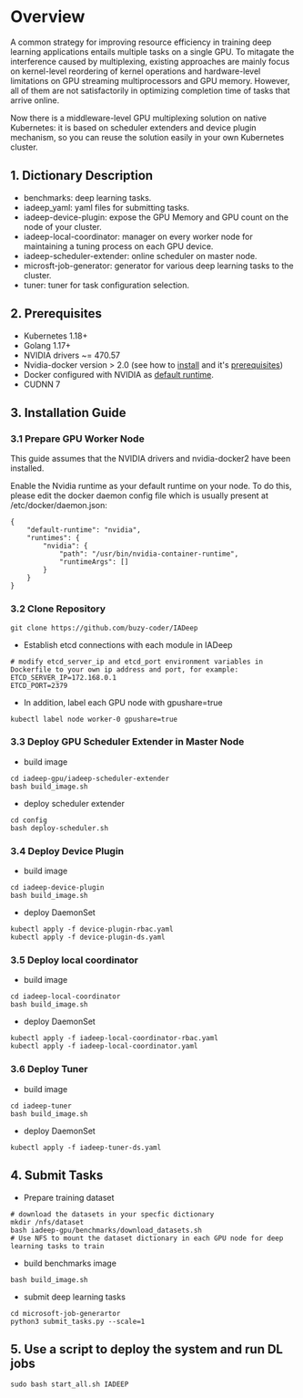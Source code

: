 # Overview
A common strategy for improving resource efficiency in training deep learning applications entails multiple tasks on a single GPU. To mitagate the interference caused by multiplexing, existing approaches are mainly focus on kernel-level reordering of kernel operations and hardware-level limitations on GPU streaming multiprocessors and GPU memory. However, all of them are not satisfactorily in optimizing completion time of tasks that arrive online.

Now there is a middleware-level GPU multiplexing solution on native Kubernetes: it is based on scheduler extenders and device plugin mechanism, so you can reuse the solution easily in your own Kubernetes cluster. 

## 1. Dictionary Description
- benchmarks: deep learning tasks.
- iadeep_yaml: yaml files for submitting tasks.
- iadeep-device-plugin: expose the GPU Memory and GPU count on the node of your cluster.
- iadeep-local-coordinator: manager on every worker node for maintaining a tuning process on each GPU device.
- iadeep-scheduler-extender: online scheduler on master node.
- microsft-job-generator: generator for various deep learning tasks to the cluster.
- tuner: tuner for task configuration selection.

## 2. Prerequisites
- Kubernetes 1.18+
- Golang 1.17+
- NVIDIA drivers ~= 470.57
- Nvidia-docker version > 2.0 (see how to [install](https://github.com/NVIDIA/nvidia-docker) and it's [prerequisites](https://github.com/nvidia/nvidia-docker/wiki/Installation-(version-2.0)#prerequisites))
- Docker configured with NVIDIA as [default runtime](https://github.com/NVIDIA/nvidia-docker/wiki/Advanced-topics#default-runtime).
- CUDNN 7

## 3. Installation Guide
### 3.1 Prepare GPU Worker Node
This guide assumes that the NVIDIA drivers and nvidia-docker2 have been installed.

Enable the Nvidia runtime as your default runtime on your node. To do this, please edit the docker daemon config file which is usually present at /etc/docker/daemon.json:
```shell
{
    "default-runtime": "nvidia",
    "runtimes": {
        "nvidia": {
            "path": "/usr/bin/nvidia-container-runtime",
            "runtimeArgs": []
        }
    }
}
```

### 3.2 Clone Repository
```shell
git clone https://github.com/buzy-coder/IADeep
```
- Establish etcd connections with each module in IADeep
```shell
# modify etcd_server_ip and etcd_port environment variables in Dockerfile to your own ip address and port, for example:
ETCD_SERVER_IP=172.168.0.1
ETCD_PORT=2379
```
- In addition, label each GPU node with gpushare=true
```
kubectl label node worker-0 gpushare=true
```

### 3.3 Deploy GPU Scheduler Extender in Master Node
- build image
```shell
cd iadeep-gpu/iadeep-scheduler-extender
bash build_image.sh
``` 
- deploy scheduler extender
```shell
cd config
bash deploy-scheduler.sh
```

### 3.4 Deploy Device Plugin 
- build image
```shell
cd iadeep-device-plugin
bash build_image.sh
```
- deploy DaemonSet
```shell
kubectl apply -f device-plugin-rbac.yaml
kubectl apply -f device-plugin-ds.yaml
```

### 3.5 Deploy local coordinator
- build image
```shell
cd iadeep-local-coordinator
bash build_image.sh
```

- deploy DaemonSet
```shell
kubectl apply -f iadeep-local-coordinator-rbac.yaml
kubectl apply -f iadeep-local-coordinator.yaml
```

### 3.6 Deploy Tuner 
- build image
```
cd iadeep-tuner
bash build_image.sh
```

- deploy DaemonSet
```shell
kubectl apply -f iadeep-tuner-ds.yaml
```

## 4. Submit Tasks
- Prepare training dataset
```shell
# download the datasets in your specfic dictionary
mkdir /nfs/dataset
bash iadeep-gpu/benchmarks/download_datasets.sh
# Use NFS to mount the dataset dictionary in each GPU node for deep learning tasks to train
```
- build benchmarks image
```shell
bash build_image.sh
```
- submit deep learning tasks
```shell
cd microsoft-job-generartor
python3 submit_tasks.py --scale=1
```

## 5. Use a script to deploy the system and run DL jobs
```
sudo bash start_all.sh IADEEP
```
